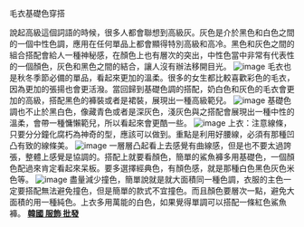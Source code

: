 毛衣基礎色穿搭

說起高級這個詞語的時候，很多人都會聯想到高級灰。灰色是介於黑色和白色之間的一個中性色調，應用在任何單品上都會顯得特別高級和高冷。黑色和灰色之間的組合搭配會給人一種神秘感，在顏色上也有層次的突出，中性色當中非常有代表性的一個顏色，灰色和黑色之間的結合，讓人沒有辦法移開目光。
![image](https://user-images.githubusercontent.com/97779466/151330783-0dd9ef8a-a3ae-4650-b2c8-84c9b55363c7.png)
毛衣也是秋冬季節必備的單品，看起來更加的溫柔。很多的女生都比較喜歡彩色的毛衣，因為更加的張揚也會更活潑。當回歸到基礎色調的搭配，奶白色和灰色的毛衣會更加的高級，搭配黑色的褲裝或者是裙裝，展現出一種高級範兒。
![image](https://user-images.githubusercontent.com/97779466/151330829-6c209efb-6e28-44f2-8c16-c13da3752d8e.png)
基礎色調也不止於黑白色，像藏青色或者是深灰色，淺灰色與之搭配會展現出一種中性的溫柔，會帶一種慵懶範兒，所以看起來會更酷一些。
![image](https://user-images.githubusercontent.com/97779466/151330877-f0ff65b5-33cb-43e7-b8d9-33d82b953a58.png)
上衣：注意線條，只要分分鐘化腐朽為神奇的型，應該可以做到。重點是利用好腰線，必須有那種凹凸有致的線條美。
![image](https://user-images.githubusercontent.com/97779466/151330912-98668271-f8b7-4f8a-a4b7-bde51a84e4e3.png)
一層層凸起看上去感覺有曲線感，但是也不要太過誇張，整體上感覺是協調的。搭配上就要看顏色，簡單的鯊魚褲多用基礎色，一個顏色配過來肯定看起來呆板。要多選擇經典色，有顏色感，就是那種白色黑色灰色米色等。
![image](https://user-images.githubusercontent.com/97779466/151330955-6d042787-b10f-4e2c-9644-84af8b408f81.png)
盡量減少撞色，簡單說就是就大面積同一種色調，衣服的主色一定要搭配無法避免撞色，但是簡單的款式不宜撞色。而且顏色要層次一點，避免大面積的用一種純色。上衣多用萬能的白色，如果覺得單調可以搭配一條紅色鯊魚褲。
[**韓國 服飾 批發**]( https://www.foryouglam.com/shop/)
